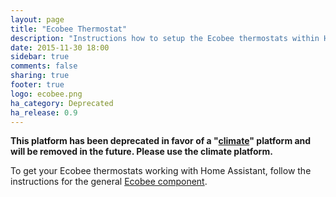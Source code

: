 ```yaml
---
layout: page
title: "Ecobee Thermostat"
description: "Instructions how to setup the Ecobee thermostats within Home Assistant."
date: 2015-11-30 18:00
sidebar: true
comments: false
sharing: true
footer: true
logo: ecobee.png
ha_category: Deprecated
ha_release: 0.9
---
```


**This platform has been deprecated in favor of a "[climate](/components/climate.ecobee/)" platform and will be removed in the future. Please use the climate platform.**

To get your Ecobee thermostats working with Home Assistant, follow the instructions for the general [Ecobee component](/components/ecobee/).

